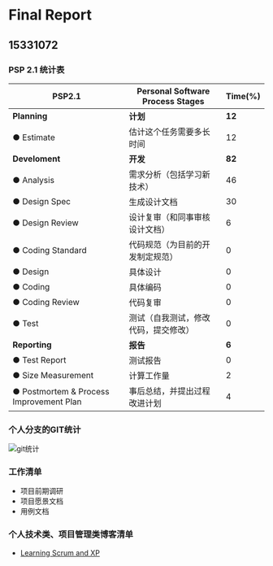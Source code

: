 # Final Report

## 15331072

### PSP 2.1 统计表

| PSP2.1                                  | Personal Software Process Stages     | Time(%) |
| --------------------------------------- | ------------------------------------ | ------- |
| **Planning**                            | **计划**                             | **12**  |
| ● Estimate                              | 估计这个任务需要多长时间             | 12      |
| **Develoment**                          | **开发**                             | **82**  |
| ● Analysis                              | 需求分析（包括学习新技术）           | 46      |
| ● Design Spec                           | 生成设计文档                         | 30      |
| ● Design Review                         | 设计复审（和同事审核设计文档）       | 6       |
| ● Coding Standard                       | 代码规范（为目前的开发制定规范）     | 0       |
| ● Design                                | 具体设计                             | 0       |
| ● Coding                                | 具体编码                             | 0       |
| ● Coding Review                         | 代码复审                             | 0       |
| ● Test                                  | 测试（自我测试，修改代码，提交修改） | 0       |
| **Reporting**                           | **报告**                             | **6**   |
| ● Test Report                           | 测试报告                             | 0       |
| ● Size Measurement                      | 计算工作量                           | 2       |
| ● Postmortem & Process Improvement Plan | 事后总结，并提出过程改进计划         | 4       |

### 个人分支的GIT统计

![git统计](/15331072_git.PNG)

### 工作清单

- 项目前期调研
- 项目愿景文档
- 用例文档

### 个人技术类、项目管理类博客清单

- [Learning Scrum and XP](https://reganfan.github.io/Learning-Scrum-and-XP/)